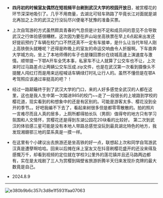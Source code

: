 - **四月初的时候室友偶然在短视频平台刷到武汉大学的校园开放日**，被赏樱花的环节深深地吸引了。几乎不用商量，去湖北可轻车熟路了毕竟长江对面就是湖北再加之上次的武汉之行没玩尽兴便毫不犹豫的准备买票。

- 上次自驾游的方式虽然颇具青春的气息但是计划不足和成员间的意见不合导致武汉之行体验感很糟糕，这次因为要在庐山站坐高铁票在早上6点起来出发还好提前预约了车辆在校门口不然还真不一定有车接单，是什么让当代年轻人刚上高铁倒头就睡呢？还得是昨晚上的室友的命运交响曲令人折服啊。下车直奔大学城方向，坐上了本地师傅的车子也是赚回票价在绕城高速上演速度与激情。顺带提一下鄂A开车全凭本事，私家车不让人就算了公交车也不让，上次来时过马路差点让两辆公交车压成.zip文件，也是在武汉第一次看到摄像头不提醒人闯红灯而是用来远程喊话车辆绿灯时礼让行人的。虽然不懂但是在鄂A考驾照应该通过率挺高的吧？！

- 经过一路颠簸终于到了武汉大学的门口，来的人好多感觉全武汉的人都在这里，这也是我人生中第一次踏进985的校门~~走了一段很长的上坡路到学校的樱花道，现实看到的和想象中的还是有区别的。可能是游客太多、樱花没到全开的季节。。好吧我编不下去了，看起来树很多但是都零零散散的。拍的照片一言难尽而且人真的居多，上厕所都得拍长队（男厕）值得夸的地方只有学习氛围和人文情怀，赏樱花还是得到东湖公园花20块看的比较好。 第二次到武汉的体验感三星可能是没有本地人带路总感觉没玩到最具湖北特色的地方，我发现湘赣鄂三地的菜系真是一摸一样。
- 在这里有个小建议出去旅游还是坐高铁的好一点，联想起上次和同学自驾游武汉真是遭孽啊哈哈。回来以后摊在床上室友又在抖音刷樱花盛开的还没来得及感慨万千，却看到视频的定位就在学校3公里外的莲花镇并且还马路两边都有，实在是太戏剧了三人为赏樱到隔壁省旅游折腾半天归来发现扑克牌的最大数竟是自己。
- 2024.8.9
------------------------------------------------------------------------------------------------------------------------------------------------------
![e380b9b6c357c3d8e1f5931faa07063](https://github.com/user-attachments/assets/c5cf66c8-79e7-46bf-a4b5-4e75eb788c06)


